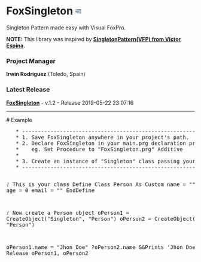# FoxSingleton ![](images/prg.gif)  
Singleton Pattern made easy with Visual FoxPro.

**NOTE:** This library was inspired by **[SingletonPattern(VFP) from Victor Espina](http://www.victorespina.com.ve/wiki/index.php?title=SingletonPattern_(VFP))**.

### Project Manager

**Irwin Rodríguez** (Toledo, Spain)

### Latest Release

**[FoxSingleton](/README.md)** - v.1.2 - Release 2019-05-22 23:07:16

<hr>
# Example
<pre>
   * --------------------------------------------------------------------------------- *
   * 1. Save FoxSingleton anywhere in your project's path.
   * 2. Declare FoxSingleton in your main.prg declaration procedures.
   *    eg. Set Procedure to "FoxSingleton.prg" Additive   
   *
   * 3. Create an instance of "Singleton" class passing your class name as parameter.
   * --------------------------------------------------------------------------------- *
   
   *!* This is your class
   Define Class Person As Custom
      name = ""
      age = 0
      email = ""
   EndDefine
   
   *!* Now create a Person object
   oPerson1 = CreateObject("Singleton", "Person")
   oPerson2 = CreateObject("Singleton", "Person")
   
   oPerson1.name = "Jhon Doe"
   ?oPerson2.name &&Prints 'Jhon Doe'
   Release oPerson1, oPerson2   
</pre>
